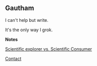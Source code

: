 ## Gautham

I can't help but write. 

It's the only way I grok.

**Notes**

[Scientific explorer vs. Scientific Consumer](http://simp.ly/publish/KX5wQM)


[Contact](http://simp.ly/publish/qm2GFn)



